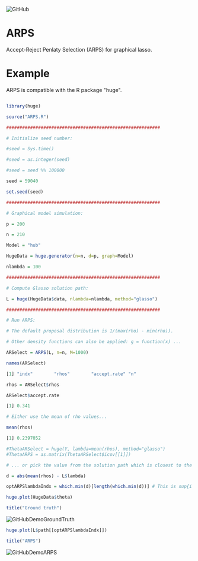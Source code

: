 ![GitHub](https://img.shields.io/github/license/markkukuismin/ARPS)

# ARPS
Accept-Reject Penlaty Selection (ARPS) for graphical lasso.

# Example

ARPS is compatible with the R package "huge".

```r

library(huge)

source("ARPS.R")

##########################################################

# Initialize seed number:

#seed = Sys.time()

#seed = as.integer(seed)

#seed = seed %% 100000

seed = 59040

set.seed(seed)

##########################################################

# Graphical model simulation:

p = 200

n = 210

Model = "hub"

HugeData = huge.generator(n=n, d=p, graph=Model)

nlambda = 100

##########################################################

# Compute Glasso solution path:

L = huge(HugeData$data, nlambda=nlambda, method="glasso")

##########################################################

# Run ARPS:

# The default proposal distribution is 1/(max(rho) - min(rho)). 

# Other density functions can also be applied: g = function(x) ...

ARSelect = ARPS(L, n=n, M=1000)

names(ARSelect)

[1] "indx"        "rhos"        "accept.rate" "n"  

rhos = ARSelect$rhos

ARSelect$accept.rate

[1] 0.341

# Either use the mean of rho values...

mean(rhos)

[1] 0.2397052

#ThetaARSelect = huge(Y, lambda=mean(rhos), method="glasso")
#ThetaARPS = as.matrix(ThetaARSelect$icov[[1]])

# ... or pick the value from the solution path which is closest to the mean value:

d = abs(mean(rhos) - L$lambda)

optARPSlambdaIndx = which.min(d)[length(which.min(d))] # This is sup{i : rho[i] <= mean(rhos)}

huge.plot(HugeData$theta)

title("Ground truth")
```
![GitHubDemoGroundTruth](https://user-images.githubusercontent.com/40263834/68211077-87a46a80-ffdf-11e9-915b-fef820af900e.png)

```r
huge.plot(L$path[[optARPSlambdaIndx]])

title("ARPS")
```
![GitHubDemoARPS](https://user-images.githubusercontent.com/40263834/72513292-9c11a880-3855-11ea-9608-269a259fcd41.jpeg)

